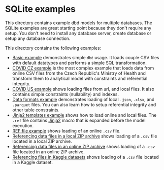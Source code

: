 # SQLite examples
This directory contains example dbd models for multiple databases. 
The SQLite examples are great starting point because they don't require any setup. 
You don't need to install any database server, create database or setup any database connection. 

This directory contains the following examples:

* [Basic example](basic/README.md) demonstrates simple `dbd` usage. It loads couple CSV files with default datatypes and performs a simple SQL transformation.
* [COVID CZ example](covid_cz/README.md) is the most complex example that loads data from online CSV files from the Czech Republic's Ministry of Health and transform them to analytical model with constraints and referential integrity.
* [COVID US example](covid_us/README.md) shows loading files from url, and local files. It also contains simple constraints (nullability) and indexes.
* [Data formats example](data_formats/README.md) demonstrates loading of local `.json`, `.xlsx`, and `.parquet` files. You can also learn how to setup referential integrity and other table constraints.  
* [Jinja2 templates example](jinja_template/README.md) shows how to load online and local files. The `.ref` file contains [Jinja2](https://jinja.palletsprojects.com/en/3.0.x/) macro that is expanded before the model execution.
* [REF file example](ref_file/README.md) shows loading of an online `.csv` file.
* [Referencing data files in a local ZIP archive](zip_local/README.md) shows loading of a `.csv` file located in a local ZIP archive.
* [Referencing data files in an online ZIP archive](zip_on_url/README.md) shows loading of a `.csv` file located in an online ZIP archive.
* [Referencing files in Kaggle datasets](zip_on_kaggle/README.md) shows loading of a `.csv` file located in a Kaggle dataset.


